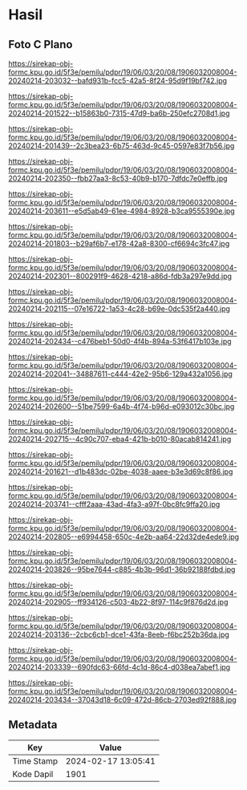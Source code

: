 # Hasil

## Foto C Plano

https://sirekap-obj-formc.kpu.go.id/5f3e/pemilu/pdpr/19/06/03/20/08/1906032008004-20240214-203032--bafd931b-fcc5-42a5-8f24-95d9f19bf742.jpg

https://sirekap-obj-formc.kpu.go.id/5f3e/pemilu/pdpr/19/06/03/20/08/1906032008004-20240214-201522--b15863b0-7315-47d9-ba6b-250efc2708d1.jpg

https://sirekap-obj-formc.kpu.go.id/5f3e/pemilu/pdpr/19/06/03/20/08/1906032008004-20240214-201439--2c3bea23-6b75-463d-9c45-0597e83f7b56.jpg

https://sirekap-obj-formc.kpu.go.id/5f3e/pemilu/pdpr/19/06/03/20/08/1906032008004-20240214-202350--fbb27aa3-8c53-40b9-b170-7dfdc7e0effb.jpg

https://sirekap-obj-formc.kpu.go.id/5f3e/pemilu/pdpr/19/06/03/20/08/1906032008004-20240214-203611--e5d5ab49-61ee-4984-8928-b3ca9555390e.jpg

https://sirekap-obj-formc.kpu.go.id/5f3e/pemilu/pdpr/19/06/03/20/08/1906032008004-20240214-201803--b29af6b7-e178-42a8-8300-cf6694c3fc47.jpg

https://sirekap-obj-formc.kpu.go.id/5f3e/pemilu/pdpr/19/06/03/20/08/1906032008004-20240214-202301--800291f9-4628-4218-a86d-fdb3a297e9dd.jpg

https://sirekap-obj-formc.kpu.go.id/5f3e/pemilu/pdpr/19/06/03/20/08/1906032008004-20240214-202115--07e16722-1a53-4c28-b69e-0dc535f2a440.jpg

https://sirekap-obj-formc.kpu.go.id/5f3e/pemilu/pdpr/19/06/03/20/08/1906032008004-20240214-202434--c476beb1-50d0-4f4b-894a-53f6417b103e.jpg

https://sirekap-obj-formc.kpu.go.id/5f3e/pemilu/pdpr/19/06/03/20/08/1906032008004-20240214-202041--34887611-c444-42e2-95b6-129a432a1056.jpg

https://sirekap-obj-formc.kpu.go.id/5f3e/pemilu/pdpr/19/06/03/20/08/1906032008004-20240214-202600--51be7599-6a4b-4f74-b96d-e093012c30bc.jpg

https://sirekap-obj-formc.kpu.go.id/5f3e/pemilu/pdpr/19/06/03/20/08/1906032008004-20240214-202715--4c90c707-eba4-421b-b010-80acab814241.jpg

https://sirekap-obj-formc.kpu.go.id/5f3e/pemilu/pdpr/19/06/03/20/08/1906032008004-20240214-201621--d1b483dc-02be-4038-aaee-b3e3d69c8f86.jpg

https://sirekap-obj-formc.kpu.go.id/5f3e/pemilu/pdpr/19/06/03/20/08/1906032008004-20240214-203741--cfff2aaa-43ad-4fa3-a97f-0bc8fc9ffa20.jpg

https://sirekap-obj-formc.kpu.go.id/5f3e/pemilu/pdpr/19/06/03/20/08/1906032008004-20240214-202805--e6994458-650c-4e2b-aa64-22d32de4ede9.jpg

https://sirekap-obj-formc.kpu.go.id/5f3e/pemilu/pdpr/19/06/03/20/08/1906032008004-20240214-203826--95be7644-c885-4b3b-96d1-36b92188fdbd.jpg

https://sirekap-obj-formc.kpu.go.id/5f3e/pemilu/pdpr/19/06/03/20/08/1906032008004-20240214-202905--ff934126-c503-4b22-8f97-114c9f876d2d.jpg

https://sirekap-obj-formc.kpu.go.id/5f3e/pemilu/pdpr/19/06/03/20/08/1906032008004-20240214-203136--2cbc6cb1-dce1-43fa-8eeb-f6bc252b36da.jpg

https://sirekap-obj-formc.kpu.go.id/5f3e/pemilu/pdpr/19/06/03/20/08/1906032008004-20240214-203339--690fdc63-66fd-4c1d-86c4-d038ea7abef1.jpg

https://sirekap-obj-formc.kpu.go.id/5f3e/pemilu/pdpr/19/06/03/20/08/1906032008004-20240214-203434--37043d18-6c09-472d-86cb-2703ed92f888.jpg


## Metadata

| Key        | Value               |
| ---------- | ------------------- |
| Time Stamp | 2024-02-17 13:05:41 |
| Kode Dapil | 1901                |



